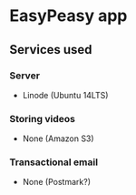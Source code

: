 # EasyPeasy app

## Services used

### Server

* Linode (Ubuntu 14LTS)

### Storing videos

* None (Amazon S3)

### Transactional email

* None (Postmark?)

